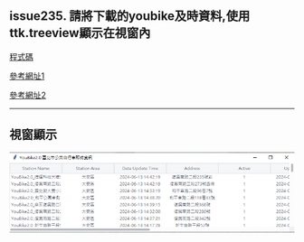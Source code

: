 ## issue235. 請將下載的youbike及時資料,使用ttk.treeview顯示在視窗內

[程式碼](https://github.com/TedTian0502/Ted_window/blob/main/%E9%A1%9E%E5%88%A5/HW/issue235/index.py)

[參考網址1](https://www.pythontutorial.net/tkinter/tkinter-treeview/)

[參考網址2](https://yhhuang1966.blogspot.com/2023/06/python-tkinter-treeview.html)

---

## 視窗顯示
![picture_1](./YouBike%20information.png)